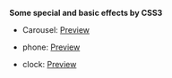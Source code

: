  **Some special and basic effects by CSS3**

* Carousel:
<a href="http://zhoushaw.github.io/css3/四分之一圆.html">Preview</a>

* phone:
<a href="http://zhoushaw.github.io/css3手机显示.html">Preview</a>

* clock:
<a href="http://zhoushaw.github.io/css3/时钟.html">Preview</a>
